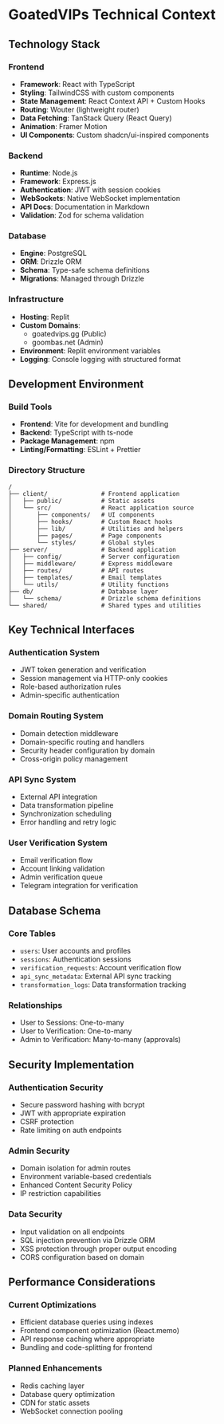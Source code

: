 # GoatedVIPs Technical Context

## Technology Stack

### Frontend
- **Framework**: React with TypeScript
- **Styling**: TailwindCSS with custom components
- **State Management**: React Context API + Custom Hooks
- **Routing**: Wouter (lightweight router)
- **Data Fetching**: TanStack Query (React Query)
- **Animation**: Framer Motion
- **UI Components**: Custom shadcn/ui-inspired components

### Backend
- **Runtime**: Node.js
- **Framework**: Express.js
- **Authentication**: JWT with session cookies
- **WebSockets**: Native WebSocket implementation
- **API Docs**: Documentation in Markdown
- **Validation**: Zod for schema validation

### Database
- **Engine**: PostgreSQL
- **ORM**: Drizzle ORM
- **Schema**: Type-safe schema definitions
- **Migrations**: Managed through Drizzle

### Infrastructure
- **Hosting**: Replit
- **Custom Domains**: 
  - goatedvips.gg (Public)
  - goombas.net (Admin)
- **Environment**: Replit environment variables
- **Logging**: Console logging with structured format

## Development Environment

### Build Tools
- **Frontend**: Vite for development and bundling
- **Backend**: TypeScript with ts-node
- **Package Management**: npm
- **Linting/Formatting**: ESLint + Prettier

### Directory Structure

```
/
├── client/               # Frontend application
│   ├── public/           # Static assets
│   └── src/              # React application source
│       ├── components/   # UI components
│       ├── hooks/        # Custom React hooks
│       ├── lib/          # Utilities and helpers
│       ├── pages/        # Page components
│       └── styles/       # Global styles
├── server/               # Backend application
│   ├── config/           # Server configuration
│   ├── middleware/       # Express middleware
│   ├── routes/           # API routes
│   ├── templates/        # Email templates
│   └── utils/            # Utility functions
├── db/                   # Database layer
│   └── schema/           # Drizzle schema definitions
└── shared/               # Shared types and utilities
```

## Key Technical Interfaces

### Authentication System
- JWT token generation and verification
- Session management via HTTP-only cookies
- Role-based authorization rules
- Admin-specific authentication

### Domain Routing System
- Domain detection middleware
- Domain-specific routing and handlers
- Security header configuration by domain
- Cross-origin policy management

### API Sync System
- External API integration
- Data transformation pipeline
- Synchronization scheduling
- Error handling and retry logic

### User Verification System
- Email verification flow
- Account linking validation
- Admin verification queue
- Telegram integration for verification

## Database Schema

### Core Tables
- `users`: User accounts and profiles
- `sessions`: Authentication sessions
- `verification_requests`: Account verification flow
- `api_sync_metadata`: External API sync tracking
- `transformation_logs`: Data transformation tracking

### Relationships
- User to Sessions: One-to-many
- User to Verification: One-to-many
- Admin to Verification: Many-to-many (approvals)

## Security Implementation

### Authentication Security
- Secure password hashing with bcrypt
- JWT with appropriate expiration
- CSRF protection
- Rate limiting on auth endpoints

### Admin Security
- Domain isolation for admin routes
- Environment variable-based credentials
- Enhanced Content Security Policy
- IP restriction capabilities

### Data Security
- Input validation on all endpoints
- SQL injection prevention via Drizzle ORM
- XSS protection through proper output encoding
- CORS configuration based on domain

## Performance Considerations

### Current Optimizations
- Efficient database queries using indexes
- Frontend component optimization (React.memo)
- API response caching where appropriate
- Bundling and code-splitting for frontend

### Planned Enhancements
- Redis caching layer
- Database query optimization
- CDN for static assets
- WebSocket connection pooling
